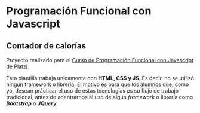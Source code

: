 # Programación Funcional con Javascript

## Contador de calorías

Proyecto realizado para el [Curso de Programación Funcional con Javascript de Platzi](http://platzi.com/cursos/funcional-js).

Esta plantilla trabaja unicamente con **HTML, CSS y JS**. Es decir, no se utilizó ningún framework o librería. El motivo es para que los alumnos que, como yo, desean prácticar el uso de estas tecnologías es su flujo de trabajo tradicional, antes de adentrarnos al uso de algun _framework_ o librería como **_Bootstrap_** o **_JQuery_**.
